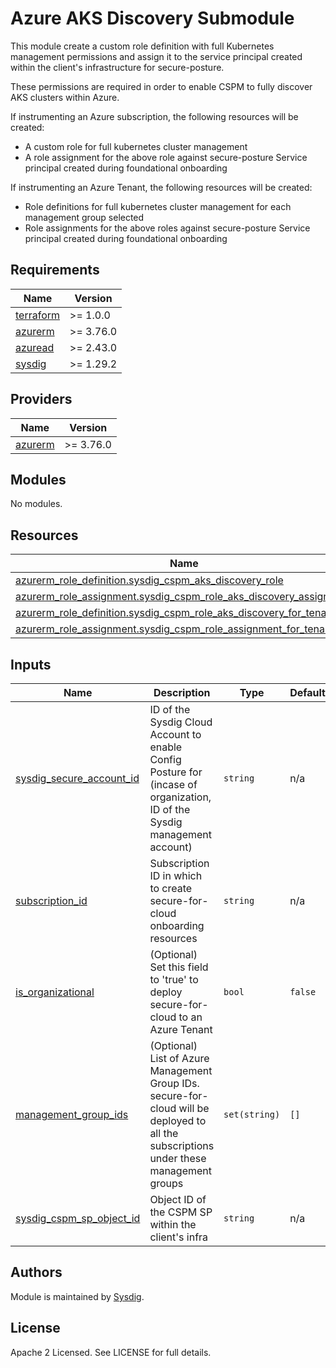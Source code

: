 # Azure AKS Discovery Submodule

This module create a custom role definition with full Kubernetes management permissions and assign it to the service principal created within the client's infrastructure for secure-posture.

These permissions are required in order to enable CSPM to fully discover AKS clusters within Azure.

If instrumenting an Azure subscription, the following resources will be created:
- A custom role for full kubernetes cluster management
- A role assignment for the above role against secure-posture Service principal created during foundational onboarding

If instrumenting an Azure Tenant, the following resources will be created:
- Role definitions for full kubernetes cluster management for each management group selected
- Role assignments for the above roles against secure-posture Service principal created during foundational onboarding

<!-- BEGINNING OF PRE-COMMIT-TERRAFORM DOCS HOOK -->
## Requirements

| Name | Version   |
|------|-----------|
| <a name="requirement_terraform"></a> [terraform](#requirement\_terraform) | >= 1.0.0  |
| <a name="requirement_azurerm"></a> [azurerm](#requirement\_azurerm) | >= 3.76.0 |
| <a name="requirement_azuread"></a> [azuread](#requirement\_azuread) | >= 2.43.0 |
| <a name="requirement_sysdig"></a> [sysdig](#requirement\_sysdig) | >= 1.29.2 |

## Providers

| Name | Version |
|------|---------|
| <a name="provider_azurerm"></a> [azurerm](#provider\_azurerm) | >= 3.76.0 |

## Modules

No modules.

## Resources

| Name | Type |
|------|------|
| [azurerm_role_definition.sysdig_cspm_aks_discovery_role](https://registry.terraform.io/providers/hashicorp/azuread/latest/docs/resources/service_principal) | resource |
| [azurerm_role_assignment.sysdig_cspm_role_aks_discovery_assignment](https://registry.terraform.io/providers/hashicorp/azurerm/latest/docs/resources/role_definition) | resource |
| [azurerm_role_definition.sysdig_cspm_role_aks_discovery_for_tenant](https://registry.terraform.io/providers/hashicorp/azurerm/latest/docs/resources/role_definition) | resource |
| [azurerm_role_assignment.sysdig_cspm_role_assignment_for_tenant](https://registry.terraform.io/providers/hashicorp/azurerm/latest/docs/resources/role_definition) | resource |

## Inputs

| Name | Description                                                                                                                                                                       | Type | Default | Required |
|------|-----------------------------------------------------------------------------------------------------------------------------------------------------------------------------------|------|---------|:--------:|
| <a name="input_sysdig_secure_account_id"></a> [sysdig\_secure\_account\_id](#input\_sysdig\_secure\_account\_id) | ID of the Sysdig Cloud Account to enable Config Posture for (incase of organization, ID of the Sysdig management account)                                                   | `string` | n/a | yes |
| <a name="input_subscription_id"></a> [subscription\_id](#input\_subscription\_id) | Subscription ID in which to create secure-for-cloud onboarding resources                                                                       | `string` | n/a |   yes    |
| <a name="input_is_organizational"></a> [is\_organizational](#input\_is\_organizational) | (Optional) Set this field to 'true' to deploy secure-for-cloud to an Azure Tenant | `bool` | `false` |    no    |
| <a name="input_management_group_ids"></a> [management\_group\_ids](#input\_management\_group\_ids) | (Optional) List of Azure Management Group IDs. secure-for-cloud will be deployed to all the subscriptions under these management groups                                                 | `set(string)` | `[]` |    no    |
| <a name="sysdig_cspm_sp_object_id"></a> [sysdig\_cspm\_sp\_object\_id](#output\_service\_principal\_component\_id)                          | Object ID of the CSPM SP within the client's infra                                                                                                                                 | `string`      | n/a     |   yes    |

<!-- END OF PRE-COMMIT-TERRAFORM DOCS HOOK -->

## Authors

Module is maintained by [Sysdig](https://sysdig.com).

## License

Apache 2 Licensed. See LICENSE for full details.
